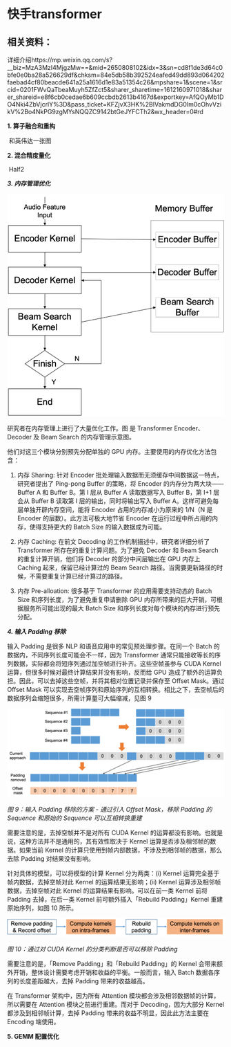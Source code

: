 # 快手transformer

## 相关资料：

详细介绍https://mp.weixin.qq.com/s?__biz=MzA3MzI4MjgzMw==&mid=2650808102&idx=3&sn=cd8f1de3d64c0bfe0e0ba28a526629df&chksm=84e5db58b392524eafed49dd893d064202faebad4cf80beacde641a25a1616d1e83a51354c26&mpshare=1&scene=1&srcid=0201FWvQaTbeaMuyh5ZfZct5&sharer_sharetime=1612160971018&sharer_shareid=e8f6cb0cedae6b609ccbdb2613b4167d&exportkey=AfQOyMb1DO4Nki4ZbVjcrlY%3D&pass_ticket=KFZjvX3HK%2BIVakmdDG0Im0cOhvVzikV%2Bo4NkPG9zgMYsNQQZC9142btGeJYFCTh2&wx_header=0#rd

**1. 算子融合和重构**

​	和英伟达一张图

**2. 混合精度量化**

​		Half2

***3. 内存管理优化***

![640](./640.png)

研究者在内存管理上进行了大量优化工作。图  是 Transformer Encoder、Decoder 及 Beam Search 的内存管理示意图。



他们对这三个模块分别预先分配单独的 GPU 内存。主要使用的内存优化方法包含：



1) 内存 Sharing: 针对 Encoder 批处理输入数据而无须缓存中间数据这一特点，研究者提出了 Ping-pong Buffer 的策略，将 Encoder 的内存分为两大块——Buffer A 和 Buffer B。第 I 层从 Buffer A 读取数据写入 Buffer B，第 I+1 层会从 Buffer B 读取第 I 层的输出，同时将输出写入 Buffer A。这样可避免每层单独开辟内存空间，能将 Encoder 占用的内存减小为原来的 1/N（N 是 Encoder 的层数）。此方法可极大地节省 Encoder 在运行过程中所占用的内存，使得支持更大的 Batch Size 的输入数据成为可能。



2) 内存 Caching: 在前文 Decoding 的工作机制描述中，研究者详细分析了 Transformer 所存在的重复计算问题。为了避免 Decoder 和 Beam Search 的重复计算开销，他们将 Decoder 的部分中间层输出在 GPU 内存上 Caching 起来，保留已经计算过的 Beam Search 路径。当需要更新路径的时候，不需要重复计算已经计算过的路径。



3) 内存 Pre-alloation: 很多基于 Transformer 的应用需要支持动态的 Batch Size 和序列长度，为了避免重复申请删除 GPU 内存所带来的巨大开销，可根据服务所可能出现的最大 Batch Size 和序列长度对每个模块的内存进行预先分配。

***4. 输入 Padding 移除***

输入 Padding 是很多 NLP 和语音应用中的常见预处理步骤。在同一个 Batch 的数据内，不同序列长度可能会不一样，因为 Transformer 通常只能接收等长的序列数据，实际都会将短序列通过加空帧进行补齐。这些空帧虽参与 CUDA Kernel 运算，但很多时候对最终计算结果并没有影响，反而给 GPU 造成了额外的运算负担。因此，可以去掉这些空帧，并将其相对位置记录并保存至 Offset Mask。通过 Offset Mask 可以实现去空帧序列和原始序列的互相转换。相比之下，去空帧后的数据序列会缩短很多，所需计算量可大幅缩减，见图 9

![640](./2.png)

*图 9：输入 Padding 移除的方案 - 通过引入 Offset Mask，移除 Padding 的 Sequence 和原始的 Sequence 可以互相转换重建*



需要注意的是，去掉空帧并不是对所有 CUDA Kernel 的运算都没有影响。也就是说，这种方法并不是通用的，其有效性取决于 Kernel 运算是否涉及相邻帧的数据。如果当前 Kernel 的计算只使用到帧内部数据，不涉及到相邻帧的数据，那么去除 Padding 对结果没有影响。



针对具体的模型，可以将模型的计算 Kernel 分为两类：(i) Kernel 运算完全基于帧内数据，去掉空帧对此 Kernel 的运算结果无影响；(ii) Kernel 运算涉及相邻帧数据，去掉空帧对此 Kernel 的运算结果有影响。可以在前一类 Kernel 前将 Padding 去掉，在后一类 Kernel 前可额外插入「Rebuild Padding」Kernel 重建原始序列，如图 10 所示。

![10](./3.png)

*图 10：通过对 CUDA Kernel 的分类判断是否可以移除 Padding*



需要注意的是，「Remove Padding」和「Rebuild Padding」的 Kernel 会带来额外开销，整体设计需要考虑开销和收益的平衡。一般而言，输入 Batch 数据各序列的长度差距越大，去掉 Padding 带来的收益越高。



在 Transformer 架构中，因为所有 Attention 模块都会涉及相邻数据帧的计算，所以需要在 Attention 模块之前进行重建。而对于 Decoding，因为大部分 Kernel 都涉及到相邻帧计算，去掉 Padding 带来的收益不明显，因此此方法主要在 Encoding 端使用。



**5. GEMM 配置优化**

  

